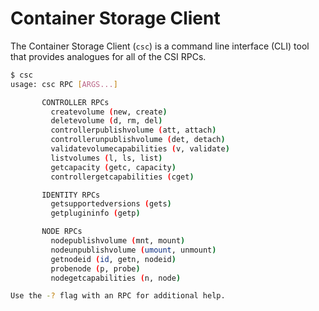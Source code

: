 # Container Storage Client
The Container Storage Client (`csc`) is a command line interface (CLI) tool 
that provides analogues for all of the CSI RPCs.

```bash
$ csc
usage: csc RPC [ARGS...]

       CONTROLLER RPCs
         createvolume (new, create)
         deletevolume (d, rm, del)
         controllerpublishvolume (att, attach)
         controllerunpublishvolume (det, detach)
         validatevolumecapabilities (v, validate)
         listvolumes (l, ls, list)
         getcapacity (getc, capacity)
         controllergetcapabilities (cget)

       IDENTITY RPCs
         getsupportedversions (gets)
         getplugininfo (getp)

       NODE RPCs
         nodepublishvolume (mnt, mount)
         nodeunpublishvolume (umount, unmount)
         getnodeid (id, getn, nodeid)
         probenode (p, probe)
         nodegetcapabilities (n, node)

Use the -? flag with an RPC for additional help.
```
